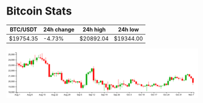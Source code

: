 # Bitcoin Stats

BTC/USDT|24h change|24h high|24h low|
|---|---|---|---|
|$19754.35|-4.73%|$20892.04|$19344.00|

<img src="./chart.svg">
